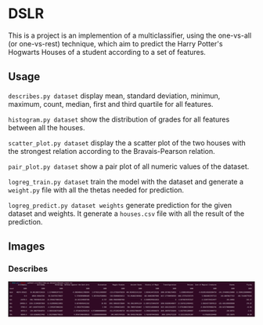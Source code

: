 # DSLR

This is a project is an implemention of a multiclassifier, using the one-vs-all (or one-vs-rest) technique, which aim to predict the Harry Potter's Hogwarts Houses of a student according to a set of features.

## Usage

`describes.py dataset` display mean, standard deviation, minimun, maximum, count, median, first and third quartile for all features.

`histogram.py dataset` show the distribution of grades for all features between all the houses.

`scatter_plot.py dataset` display the a scatter plot of the two houses with the strongest relation according to the Bravais-Pearson relation.

`pair_plot.py dataset` show a pair plot of all numeric values of the dataset.

`logreg_train.py dataset` train the model with the dataset and generate a `weight.py` file with all the thetas needed for prediction.
 
`logreg_predict.py dataset weights` generate prediction for the given dataset and weights. It generate a `houses.csv` file with all the result of the prediction.
 
## Images

### Describes

![describes screenshot](screenshots/describes.png)


